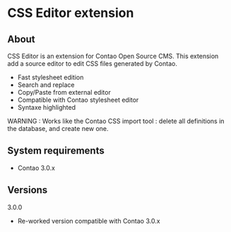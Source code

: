 CSS Editor extension
====================

About
-----

CSS Editor is an extension for Contao Open Source CMS.
This extension add a source editor to edit CSS files generated by Contao.

 * Fast stylesheet edition
 * Search and replace
 * Copy/Paste from external editor
 * Compatible with Contao stylesheet editor
 * Syntaxe highlighted

WARNING : Works like the Contao CSS import tool : delete all definitions in the database, and create new one.

System requirements
-------------------

 * Contao 3.0.x

Versions
--------

3.0.0
 * Re-worked version compatible with Contao 3.0.x
